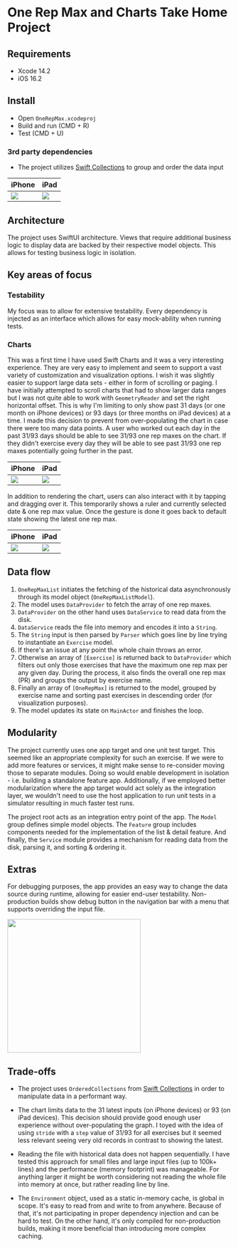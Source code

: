 # One Rep Max and Charts Take Home Project

## Requirements

- Xcode 14.2
- iOS 16.2

## Install

- Open `OneRepMax.xcodeproj`
- Build and run (CMD + R)
- Test (CMD + U)

### 3rd party dependencies

- The project utilizes [Swift Collections](https://www.swift.org/blog/swift-collections/) to group and order the data input

| iPhone | iPad |
|---|---|
| <img src="./docs/screenshot-phone-default.png" /> | <img src="./docs/screenshot-pad-default.png" /> |

## Architecture

The project uses SwiftUI architecture. Views that require additional business logic to display data are backed by their respective model objects. This allows for testing business logic in isolation.

## Key areas of focus

### Testability

My focus was to allow for extensive testability. Every dependency is injected as an interface which allows for easy mock-ability when running tests.

### Charts

This was a first time I have used Swift Charts and it was a very interesting experience. They are very easy to implement and seem to support a vast variety of customization and visualization options. I wish it was slightly easier to support large data sets - either in form of scrolling or paging. I have initially attempted to scroll charts that had to show larger data ranges but I was not quite able to work with `GeometryReader` and set the right horizontal offset. This is why I'm limiting to only show past 31 days (or one month on iPhone devices) or 93 days (or three months on iPad devices) at a time. I made this decision to prevent from over-populating the chart in case there were too many data points. A user who worked out each day in the past 31/93 days should be able to see 31/93 one rep maxes on the chart. If they didn't exercise every day they will be able to see past 31/93 one rep maxes potentially going further in the past.

| iPhone | iPad |
|---|---|
| <img src="./docs/screenshot-phone-detail.png" /> | <img src="./docs/screenshot-pad-detail.png" /> |

In addition to rendering the chart, users can also interact with it by tapping and dragging over it. This temporarily shows a ruler and currently selected date & one rep max value. Once the gesture is done it goes back to default state showing the latest one rep max.

| iPhone | iPad |
|---|---|
| <img src="./docs/screenshot-phone-selected.png" /> | <img src="./docs/screenshot-pad-selected.png" /> |

## Data flow

1. `OneRepMaxList` initiates the fetching of the historical data asynchronously through its model object (`OneRepMaxListModel`).
2. The model uses `DataProvider` to fetch the array of one rep maxes.
3. `DataProvider` on the other hand uses `DataService` to read data from the disk.
4. `DataService` reads the file into memory and encodes it into a `String`.
5. The `String` input is then parsed by `Parser` which goes line by line trying to instantiate an `Exercise` model.
6. If there's an issue at any point the whole chain throws an error.
7. Otherwise an array of `[Exercise]` is returned back to `DataProvider` which filters out only those exercises that have the maximum one rep max per any given day. During the process, it also finds the overall one rep max (PR) and groups the output by exercise name.
8. Finally an array of `[OneRepMax]` is returned to the model, grouped by exercise name and sorting past exercises in descending order (for visualization purposes).
9. The model updates its state on `MainActor` and finishes the loop.

## Modularity

The project currently uses one app target and one unit test target. This seemed like an appropriate complexity for such an exercise. If we were to add more features or services, it might make sense to re-consider moving those to separate modules. Doing so would enable development in isolation - i.e. building a standalone feature app. Additionally, if we employed better modularization where the app target would act solely as the integration layer, we wouldn't need to use the host application to run unit tests in a simulator resulting in much faster test runs.

The project root acts as an integration entry point of the app. The `Model` group defines simple model objects. The `Feature` group includes components needed for the implementation of the list & detail feature. And finally, the `Service` module provides a mechanism for reading data from the disk, parsing it, and sorting & ordering it.

## Extras

For debugging purposes, the app provides an easy way to change the data source during runtime, allowing for easier end-user testability. Non-production builds show debug button in the navigation bar with a menu that supports overriding the input file.

<img src="./docs/screenshot-phone-debug-mode.png" width="300" />

## Trade-offs

- The project uses `OrderedCollections` from [Swift Collections](https://www.swift.org/blog/swift-collections/) in order to manipulate data in a performant way.

- The chart limits data to the 31 latest inputs (on iPhone devices) or 93 (on iPad devices). This decision should provide good enough user experience without over-populating the graph. I toyed with the idea of using `stride` with a `step` value of 31/93 for all exercises but it seemed less relevant seeing very old records in contrast to showing the latest.

- Reading the file with historical data does not happen sequentially. I have tested this approach for small files and large input files (up to 100k+ lines) and the performance (memory footprint) was manageable. For anything larger it might be worth considering not reading the whole file into memory at once, but rather reading line by line.

- The `Environment` object, used as a static in-memory cache, is global in scope. It's easy to read from and write to from anywhere. Because of that, it's not participating in proper dependency injection and can be hard to test. On the other hand, it's only compiled for non-production builds, making it more beneficial than introducing more complex caching.